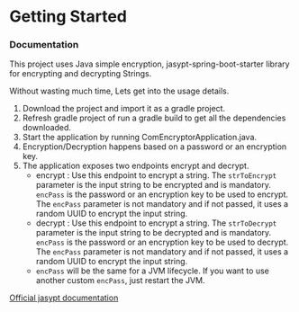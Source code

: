 # Getting Started

### Documentation
This project uses Java simple encryption, jasypt-spring-boot-starter library for encrypting and decrypting Strings.

Without wasting much time, Lets get into the usage details.

1. Download the project and import it as a gradle project.
2. Refresh gradle project of run a gradle build to get all the dependencies downloaded.
3. Start the application by running ComEncryptorApplication.java.
4. Encryption/Decryption happens based on a password or an encryption key.
5. The application exposes two endpoints encrypt and decrypt.
	* encrypt : Use this endpoint to encrypt a string. The `strToEncrypt` parameter is the input string to be encrypted and is mandatory. `encPass` is the password or an encryption key to be used to encrypt. The `encPass` parameter is not mandatory and if not passed, it uses a random UUID to encrypt the input string.  
	* decrypt : Use this endpoint to encrypt a string. The `strToDecrypt` parameter is the input string to be decrypted and is mandatory. `encPass` is the password or an encryption key to be used to decrypt. The `encPass` parameter is not mandatory and if not passed, it uses a random UUID to encrypt the input string.
	* `encPass` will be the same for a JVM lifecycle. If you want to use another custom `encPass`, just restart the JVM.

[Official jasypt documentation](http://www.jasypt.org/index.html)

